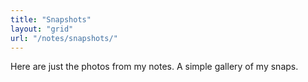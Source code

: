 ```yaml
---
title: "Snapshots"
layout: "grid"
url: "/notes/snapshots/"
---
```


Here are just the photos from my notes. A simple gallery of my snaps.
